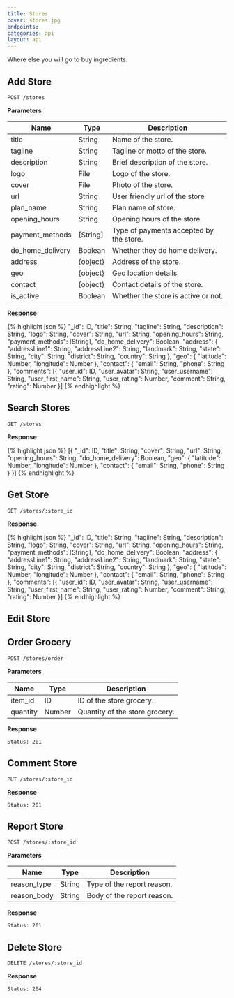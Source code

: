 ```yaml
---
title: Stores
cover: stores.jpg
endpoints: 
categories: api
layout: api    
---
```

Where else you will go to buy ingredients.
<!--more-->

## Add Store

`POST /stores`

**Parameters**

| Name | Type | Description |
| --- | --- | --- |
| title | String | Name of the store. |
| tagline | String | Tagline or motto of the store. |
| description | String | Brief description of the store. |
| logo | File | Logo of the store. |
| cover | File | Photo of the store. |
| url | String | User friendly url of the store |
| plan_name | String | Plan name of store. |
| opening_hours | String | Opening hours of the store. |
| payment_methods | [String] | Type of payments accepted by the store. |
| do_home_delivery | Boolean | Whether they do home delivery. |
| address | {object} | Address of the store. |
| geo | {object} | Geo location details. |
| contact | {object} | Contact details of the store. |
| is_active | Boolean | Whether the store is active or not. |

**Response**

{% highlight json %}
"_id": ID,
"title": String,
"tagline": String,
"description": String,
"logo": String,
"cover": String,
"url": String,
"opening_hours": String,
"payment_methods": [String],
"do_home_delivery": Boolean,
"address": {
    "addressLine1": String,
    "addressLine2": String,
    "landmark": String,
    "state": String,
    "city": String,
    "district": String,
    "country": String
},
"geo": {
    "latitude": Number,
    "longitude": Number
},
"contact": {
    "email": String,
    "phone": String
},
"comments": [{
    "user_id": ID,
    "user_avatar": String,
    "user_username": String,
    "user_first_name": String,
    "user_rating": Number,
    "comment": String,
    "rating": Number
}]
{% endhighlight %}


## Search Stores

`GET /stores`

**Response**

{% highlight json %}
[{
	"_id": ID,
	"title": String,
	"cover": String,
	"url": String,
	"opening_hours": String,
	"do_home_delivery": Boolean,
	"geo": {
	    "latitude": Number,
	    "longitude": Number
	},
	"contact": {
	    "email": String,
	    "phone": String
	}
}]
{% endhighlight %}


## Get Store

`GET /stores/:store_id`

**Response**

{% highlight json %}
"_id": ID,
"title": String,
"tagline": String,
"description": String,
"logo": String,
"cover": String,
"url": String,
"opening_hours": String,
"payment_methods": [String],
"do_home_delivery": Boolean,
"address": {
    "addressLine1": String,
    "addressLine2": String,
    "landmark": String,
    "state": String,
    "city": String,
    "district": String,
    "country": String
},
"geo": {
    "latitude": Number,
    "longitude": Number
},
"contact": {
    "email": String,
    "phone": String
},
"comments": [{
    "user_id": ID,
    "user_avatar": String,
    "user_username": String,
    "user_first_name": String,
    "user_rating": Number,
    "comment": String,
    "rating": Number
}]
{% endhighlight %}


## Edit Store


## Order Grocery

`POST /stores/order`

**Parameters**

| Name | Type | Description |
| --- | --- | --- |
| item_id | ID | ID of the store grocery. |
| quantity | Number | Quantity of the store grocery. |

**Response**

`Status: 201`


## Comment Store

`PUT /stores/:store_id`

**Response**

`Status: 201`


## Report Store

`POST /stores/:store_id`

**Parameters**

| Name | Type | Description |
| --- | --- | --- |
| reason_type  | String | Type of the report reason. |
| reason_body  | String | Body of the report reason. |

**Response**

`Status: 201`


## Delete Store

`DELETE /stores/:store_id`

**Response**

`Status: 204`